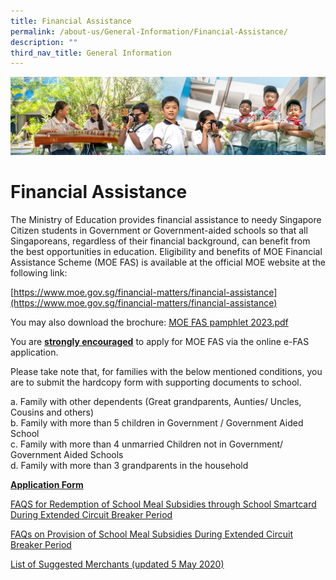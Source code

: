 ```yaml
---
title: Financial Assistance
permalink: /about-us/General-Information/Financial-Assistance/
description: ""
third_nav_title: General Information
---
```

![](/images/AboutUs.jpg)

Financial Assistance
====================

The Ministry of Education provides financial assistance to needy Singapore Citizen students in Government or Government-aided schools so that all Singaporeans, regardless of their financial background, can benefit from the best opportunities in education. Eligibility and benefits of MOE Financial Assistance Scheme (MOE FAS) is available at the official MOE website at the following link:

[https://www.moe.gov.sg/financial-matters/financial-assistance](https://www.moe.gov.sg/financial-matters/financial-assistance)

You may also download the brochure: [MOE FAS pamphlet 2023.pdf](/files/MOE%20FAS%20pamphlet%202023.pdf)

You are <u><b>strongly encouraged</b></u> to apply for MOE FAS via the online e-FAS application.

Please take note that, for families with the below mentioned conditions, you are to submit the hardcopy form with supporting documents to school.

a.  Family with other dependents (Great grandparents, Aunties/ Uncles, Cousins and others) <br>
b.  Family with more than 5 children in Government / Government Aided School <br>
c.  Family with more than 4 unmarried Children not in Government/ Government Aided Schools <br>
d.  Family with more than 3 grandparents in the household

<u><b>Application Form</b></u>



[FAQS for Redemption of School Meal Subsidies through School Smartcard During Extended Circuit Breaker Period](/files/FAQs_for_Redemption_of_School_Meal_Subsidies.pdf)

  
[FAQs on Provision of School Meal Subsidies During Extended Circuit Breaker Period](/files/FAQs_on_School_Meal_Subsidies_During_Extended_Circuit_Breaker_Period.pdf)


  

[List of Suggested Merchants (updated 5 May 2020)](/files/List_of_Suggested_Merchants_(updated_5_May_2020).pdf)